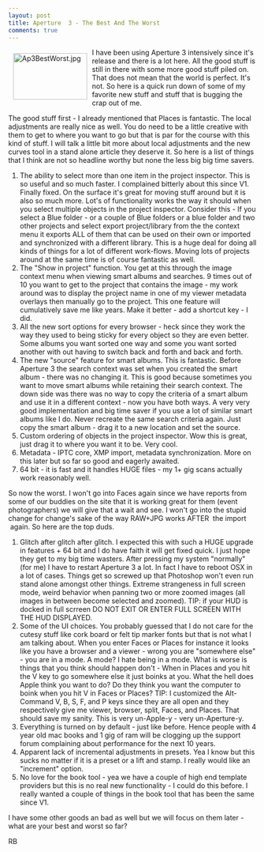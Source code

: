 ```yaml
---
layout: post
title: Aperture  3 - The Best And The Worst
comments: true
---
```

<a rel="lightbox" href="/wp-content/uploads/2010/02/Ap3BestWorst.jpg"><img title="Ap3BestWorst.jpg" src="/wp-content/uploads/2010/02/.thumbs/.Ap3BestWorst.jpg" border="0" alt="Ap3BestWorst.jpg" hspace="10" vspace="10" width="150" height="94" align="left" /></a>I have been using Aperture 3 intensively since it's release and there is a lot here. All the good stuff is still in there with some more good stuff piled on. That does not mean that the world is perfect. It's not. So here is a quick run down of some of my favorite new stuff and stuff that is bugging the crap out of me.

The good stuff first - I already mentioned that Places is fantastic. The local adjustments are really nice as well. You do need to be a little creative with them to get to where you want to go but that is par for the course with this kind of stuff. I will talk a little bit more about local adjustments and the new curves tool in a stand alone article they deserve it. So here is a list of things that I think are not so headline worthy but none the less big big time savers.
<ol>
	<li>The ability to select more than one item in the project inspector. This is so useful and so much faster. I complained bitterly about this since V1. Finally fixed. On the surface it's great for moving stuff around but it is also so much more. Lot's of functionality works the way it should when you select multiple objects in the project inspector. Consider this - If you select a Blue folder - or a couple of Blue folders or a blue folder and two other projects and select export project/library from the the context menu it exports ALL of them that can be used on their own or imported and synchronized with a different library. This is a huge deal for doing all kinds of things for a lot of different work-flows. Moving lots of projects around at the same time is of course fantastic as well.</li>
	<li>The "Show in project" function. You get at this through the image context menu when viewing smart albums and searches. 9 times out of 10 you want to get to the project that contains the image - my work around was to display the project name in one of my viewer metadata overlays then manually go to the project. This one feature will cumulatively save me like years. Make it better - add a shortcut key - I did.</li>
	<li>All the new sort options for every browser - heck since they work the way they used to being sticky for every object so they are even better. Some albums you want sorted one way and some you want sorted another with out having to switch back and forth and back and forth.</li>
	<li>The new "source" feature for smart albums. This is fantastic. Before Aperture 3 the search context was set when you created the smart album - there was no changing it. This is good because sometimes you want to move smart albums while retaining their search context. The down side was there was no way to copy the criteria of a smart album and use it in a different context - now you have both ways. A very very good implementation and big time saver if you use a lot of similar smart albums like I do. Never recreate the same search criteria again. Just copy the smart album - drag it to a new location and set the source.</li>
	<li>Custom ordering of objects in the project inspector. Wow this is great, just drag it to where you want it to be. Very cool.</li>
	<li>Metadata - IPTC core, XMP import, metadata synchronization. More on this later but so far so good and eagerly awaited.</li>
	<li>64 bit - it is fast and it handles HUGE files - my 1+ gig scans actually work reasonably well.</li>
</ol>
So now the worst. I won't go into Faces again since we have reports from some of our buddies on the site that it is working great for them (event photographers) we will give that a wait and see. I won't go into the stupid change for change's sake of the way RAW+JPG works AFTER  the import  again. So here are the top duds.
<ol>
	<li>Glitch after glitch after glitch. I expected this with such a HUGE upgrade in features + 64 bit and I do have faith it will get fixed quick. I just hope they get to my big time wasters. After pressing my system "normally" (for me) I have to restart Aperture 3 a lot. In fact I have to reboot OSX in a lot of cases. Things get so screwed up that Photoshop won't even run stand alone amongst other things. Extreme strangeness in full screen mode, weird behavior when panning two or more zoomed images (all images in between become selected and zoomed). TIP: if your HUD is docked in full scrreen DO NOT EXIT OR ENTER FULL SCREEN WITH THE HUD DISPLAYED.</li>
	<li>Some of the UI choices. You probably guessed that I do not care for the cutesy stuff like cork board or felt tip marker fonts but that is not what I am talking about. When you enter Faces or Places for instance it looks like you have a browser and a viewer - wrong you are "somewhere else" - you are in a mode. A mode? I hate being in a mode. What is worse is things that you think should happen don't - When in Places and you hit the V key to go somewhere else it just boinks at you. What the hell does Apple think you want to do? Do they think you want the computer to boink when you hit V in Faces or Places? TIP: I customized the Alt-Command V, B, S, F, and P keys since they are all open and they respectively give me viewer, browser, split, Faces, and Places. That should save my sanity. This is very un-Apple-y - very un-Aperture-y.</li>
	<li>Everything is turned on by default - just like before. Hence people with 4 year old mac books and 1 gig of ram will be clogging up the support forum complaining about performance for the next 10 years.</li>
	<li>Apparent lack of incremental adjustments in presets. Yea I know but this sucks no matter if it is a preset or a lift and stamp. I really would like an "increment" option.</li>
	<li>No love for the book tool - yea we have a couple of high end template providers but this is no real new functionality - I could do this before. I really wanted a couple of things in the book tool that has been the same since V1.</li>
</ol>
I have some other goods an bad as well but we will focus on them later - what are your best and worst so far?

RB